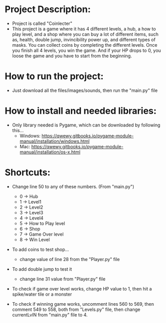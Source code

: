 # Project Description:
- Project is called "Coinlecter"
- This project is a game where it has 4 different levels, a hub, a how to play level, and a shop where you can buy a lot of different items, such as, health, double jump, invincibility power up, and different types of masks. You can collect coins by completing the different levels. Once you finish all 4 levels, you win the game. And if your HP drops to 0, you loose the game and you have to start from the beginning.

# How to run the project:
- Just download all the files/images/sounds, then run the "main.py" file
	
# How to install and needed libraries:
- Only library needed is Pygame, which can be downloaded by following this...
	- Windows: https://qwewy.gitbooks.io/pygame-module-manual/installation/windows.html
	- Mac: https://qwewy.gitbooks.io/pygame-module-manual/installation/os-x.html

# Shortcuts:
- Change line 50 to any of these numbers. (From "main.py")
	- 0 -> Hub
	- 1 -> Level1
	- 2 -> Level2
	- 3 -> Level3
	- 4 -> Level4
	- 5 -> How to Play level
	- 6 -> Shop
	- 7 -> Game Over level
	- 8 -> Win Level
		
- To add coins to test shop...
	- change value of line 28 from the "Player.py" file

- To add double jump to test it
	- change line 31 value from "Player.py" file

- To check if game over level works, change HP value to 1, then hit a spike/water tile or a monster

- To check if winning game works, uncomment lines 560 to 569, then comment 549 to 558, both from "Levels.py" file, then change currentLvlN from "main.py" file to 4.
